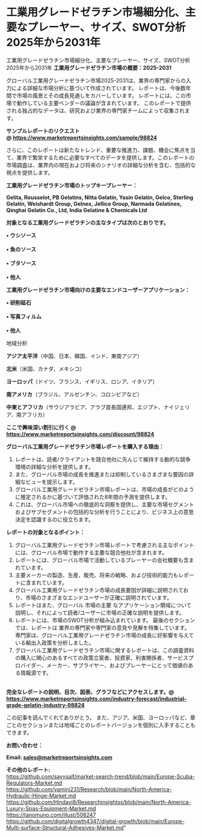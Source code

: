 # 工業用グレードゼラチン市場細分化、主要なプレーヤー、サイズ、SWOT分析2025年から2031年
工業用グレードゼラチン市場細分化、主要なプレーヤー、サイズ、SWOT分析2025年から2031年
<strong><b>工業用グレードゼラチン市場の概要：2025-2031</b></strong>

グローバル工業用グレードゼラチン市場2025-2031は、業界の専門家からの入力による詳細な市場分析に基づいて作成されています。 レポートは、今後数年間で市場の風景とその成長見通しをカバーしています。 レポートには、この市場で動作している主要ベンダーの議論が含まれています。 このレポートで提供される独占的なデータは、研究および業界の専門家チームによって収集されます。

<strong>サンプルレポートのリクエスト @ <a href=https://www.marketreportsinsights.com/sample/98824>https://www.marketreportsinsights.com/sample/98824</a></strong>

さらに、このレポートは新たなトレンド、重要な推進力、課題、機会に焦点を当て、業界で繁栄するために必要なすべてのデータを提供します。このレポートの市場調査は、業界内の現在および将来のシナリオの詳細な分析を含む、包括的な視点を提供します。

<strong>工業用グレードゼラチン市場のトップキープレーヤー：</strong>

<strong>Gelita, Rousselot, PB Gelatins, Nitta Gelatin, Yasin Gelatin, Gelco, Sterling Gelatin, Weishardt Group, Gelnex, Jellice Group, Narmada Gelatines, Qinghai Gelatin Co., Ltd, India Gelatine & Chemicals Ltd</strong>

<strong><b>対象となる工業用グレードゼラチンの主なタイプは次のとおりです。</b></strong>

<strong>• ウシソース<br><br>• 魚のソース<br><br>• ブタソース<br><br>• 他人</strong>

<strong><b>工業用グレードゼラチン市場向けの主要なエンドユーザーアプリケーション：</b></strong>

<strong>• 研削砥石<br><br>• 写真フィルム<br><br>• 他人</strong>

 地域分析

<strong><b>アジア太平洋</b></strong>（中国、日本、韓国、インド、東南アジア）

<strong><b>北米</b></strong>（米国、カナダ、メキシコ）

<strong><b>ヨーロッパ</b></strong>（ドイツ、フランス、イギリス、ロシア、イタリア）

<strong><b>南アメリカ</b></strong>（ブラジル、アルゼンチン、コロンビアなど）

<strong><b>中東とアフリカ</b></strong>（サウジアラビア、アラブ首長国連邦、エジプト、ナイジェリア、南アフリカ）

<strong>ここで興味深い割引に行く @ <a href=https://www.marketreportsinsights.com/discount/98824>https://www.marketreportsinsights.com/discount/98824</a></strong>

<strong><b>グローバル工業用グレードゼラチン市場レポートを購入する理由：</b></strong>
<ol>
  <li>レポートは、読者/クライアントを競合他社に先んじて維持する動的な競争環境の詳細な分析を提供します。</li>
  <li>また、グローバル市場の成長を推進または抑制しているさまざまな要因の詳細なビューを提示します。</li>
  <li>グローバル工業用グレードゼラチン市場レポートは、市場の成長がどのように推定されるかに基づいて評価された8年間の予測を提供します。</li>
  <li>これは、グローバル市場への徹底的な洞察を提供し、主要な市場セグメントおよびサブセグメントの包括的な分析を行うことにより、ビジネス上の意思決定を認識するのに役立ちます。</li>
</ol>
<strong><b>レポートの対象となるポイント：</b></strong>
<ol>
  <li>グローバル工業用グレードゼラチン市場レポートで考慮される主なポイントには、グローバル市場で動作する主要な競合他社が含まれます。</li>
  <li>レポートには、グローバル市場で活動しているプレーヤーの会社概要も含まれています。</li>
  <li>主要メーカーの製造、生産、販売、将来の戦略、および技術的能力もレポートに含まれています。</li>
  <li>グローバル工業用グレードゼラチン市場の成長要因が詳細に説明されており、市場のさまざまなエンドユーザーが正確に説明されています。</li>
  <li>レポートはまた、グローバル 市場の主要 なアプリケーション領域について説明し、それによって読者/ユーザーに市場の正確な説明を提供します。</li>
  <li>レポートには、市場のSWOT分析が組み込まれています。 最後のセクションでは、レポートは 業界の専門家や専門家の意見や見解を特集しています。 専門家は、グローバル工業用グレードゼラチン市場の成長に好影響を与えている輸出入政策を分析しました。</li>
  <li>グローバル工業用グレードゼラチン市場に関するレポートは、この調査資料の購入に関心のあるすべての政策立案者、投資家、利害関係者、サービスプロバイダー、メーカー、サプライヤー、およびプレーヤーにとって価値のある情報源です。</li>
</ol><br>
<strong>完全なレポートの説明、目次、図表、グラフなどにアクセスします。@ <a href=https://www.marketreportsinsights.com/industry-forecast/industrial-grade-gelatin-industry-98824>https://www.marketreportsinsights.com/industry-forecast/industrial-grade-gelatin-industry-98824</a></strong>

この記事を読んでくれてありがとう。 また、アジア、米国、ヨーロッパなど、章ごとのセクションまたは地域ごとのレポートバージョンを個別に入手することもできます。

<strong><b>お問い合わせ：</b></strong>

<strong>Email: </strong><a href=mailto:sales@marketreportsinsights.com><strong>sales@marketreportsinsights.com</strong></a>

<strong>その他のレポート:</strong>
<br>
<a href=https://github.com/sayysaif/market-search-trend/blob/main/Europe-Scuba-Regulators-Market.md>https://github.com/sayysaif/market-search-trend/blob/main/Europe-Scuba-Regulators-Market.md</a>
<br>
<a href=https://github.com/yamini231/Research/blob/main/North-America-Hydraulic-Hinge-Market.md>https://github.com/yamini231/Research/blob/main/North-America-Hydraulic-Hinge-Market.md</a>
<br>
<a href=https://github.com/Hindavi8/Researchinsightss/blob/main/North-America-Luxury-Spas-Equipment-Market.md>https://github.com/Hindavi8/Researchinsightss/blob/main/North-America-Luxury-Spas-Equipment-Market.md</a>
<br>
<a href=https://tanomuno.com/illust/508247>https://tanomuno.com/illust/508247</a>
<br>
<a href=https://github.com/digitalgrowth4347/digital-growth/blob/main/Europe-Multi-surface-Structural-Adhesives-Market.md>https://github.com/digitalgrowth4347/digital-growth/blob/main/Europe-Multi-surface-Structural-Adhesives-Market.md</a>"
